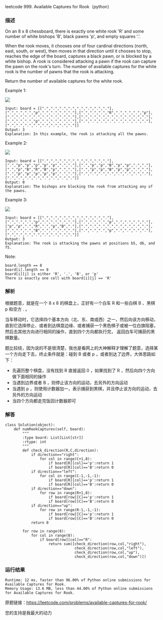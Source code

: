leetcode  999. Available Captures for Rook（python）

### 描述

On an 8 x 8 chessboard, there is exactly one white rook 'R' and some number of white bishops 'B', black pawns 'p', and empty squares '.'.

When the rook moves, it chooses one of four cardinal directions (north, east, south, or west), then moves in that direction until it chooses to stop, reaches the edge of the board, captures a black pawn, or is blocked by a white bishop. A rook is considered attacking a pawn if the rook can capture the pawn on the rook's turn. The number of available captures for the white rook is the number of pawns that the rook is attacking.

Return the number of available captures for the white rook.



Example 1:


![](https://assets.leetcode.com/uploads/2019/02/20/1253_example_1_improved.PNG)

	Input: board = [[".",".",".",".",".",".",".","."],[".",".",".","p",".",".",".","."],[".",".",".","R",".",".",".","p"],[".",".",".",".",".",".",".","."],[".",".",".",".",".",".",".","."],[".",".",".","p",".",".",".","."],[".",".",".",".",".",".",".","."],[".",".",".",".",".",".",".","."]]
	Output: 3
	Explanation: In this example, the rook is attacking all the pawns.
	
Example 2:


![](https://assets.leetcode.com/uploads/2019/02/19/1253_example_2_improved.PNG)

	Input: board = [[".",".",".",".",".",".",".","."],[".","p","p","p","p","p",".","."],[".","p","p","B","p","p",".","."],[".","p","B","R","B","p",".","."],[".","p","p","B","p","p",".","."],[".","p","p","p","p","p",".","."],[".",".",".",".",".",".",".","."],[".",".",".",".",".",".",".","."]]
	Output: 0
	Explanation: The bishops are blocking the rook from attacking any of the pawns.

Example 3:

![](https://assets.leetcode.com/uploads/2019/02/20/1253_example_3_improved.PNG)

	Input: board = [[".",".",".",".",".",".",".","."],[".",".",".","p",".",".",".","."],[".",".",".","p",".",".",".","."],["p","p",".","R",".","p","B","."],[".",".",".",".",".",".",".","."],[".",".",".","B",".",".",".","."],[".",".",".","p",".",".",".","."],[".",".",".",".",".",".",".","."]]
	Output: 3
	Explanation: The rook is attacking the pawns at positions b5, d6, and f5.




Note:

	board.length == 8
	board[i].length == 8
	board[i][j] is either 'R', '.', 'B', or 'p'
	There is exactly one cell with board[i][j] == 'R'



### 解析

根据题意，就是在一个 8 x 8 的棋盘上，正好有一个白车 R 和一些白棋 B 、黑棋 p 和空方 . 。

当车移动时，它选择四个基本方向（北、东、南或西）之一，然后向该方向移动，直到它选择停止、或者到达棋盘边缘、或者捕获一个黑色棋子或被一位白旗阻塞，然后去其他方向进行相同的操作，直到四个方向都执行完， 返回白车可捕获的黑棋数量。

题比较绕，因为说的不是很清楚，我也是看网上的大神解释才理解了题意，选择某一个方向走下去，终止条件就是：碰到 B 或者 p ，或者到达了边界，大体思路如下：

* 先遍历整个棋盘，没有找到 R 直接返回 0 ，如果找到了 R ，然后向四个方向做下面相同的操作
* 当遇到边界或者 B ，则停止该方向的运动，去另外的方向运动
* 当遇到 p ，则使用计数器加一，表示捕获到黑棋，并且停止该方向的运动，去另外的方向运动
* 当四个方向都走完饭回计数器即可



### 解答
				
	class Solution(object):
	    def numRookCaptures(self, board):
	        """
	        :type board: List[List[str]]
	        :rtype: int
	        """
	        def check_direction(R,C,direction):
	            if direction=="right":
	                for col in range(C+1,8): 
	                    if board[R][col]=='p':return 1
	                    if board[R][col]=='B':return 0
	            if direction=="left":
	                for col in range(C-1,-1,-1): 
	                    if board[R][col]=='p':return 1
	                    if board[R][col]=='B':return 0
	            if direction=="down":
	                for row in range(R+1,8): 
	                    if board[row][C]=='p':return 1
	                    if board[row][C]=='B':return 0
	            if direction=="up": 
	                for row in range(R-1,-1,-1): 
	                    if board[row][C]=='p':return 1
	                    if board[row][C]=='B':return 0
	            return 0
	                    
	        for row in range(8):
	            for col in range(8):
	                if board[row][col]=="R":
	                    return sum([check_direction(row,col,"right"),
	                                check_direction(row,col,"left"),
	                                check_direction(row,col,"up"),
	                                check_direction(row,col,"down")])

            	      
			
### 运行结果

	Runtime: 12 ms, faster than 96.00% of Python online submissions for Available Captures for Rook.
	Memory Usage: 13.6 MB, less than 44.00% of Python online submissions for Available Captures for Rook.




原题链接：https://leetcode.com/problems/available-captures-for-rook/



您的支持是我最大的动力
